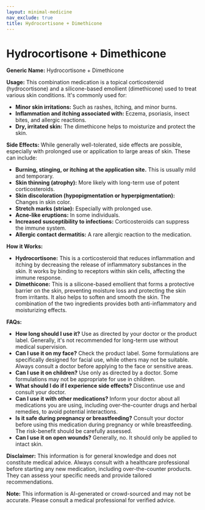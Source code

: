 ```yaml
---
layout: minimal-medicine
nav_exclude: true
title: Hydrocortisone + Dimethicone
---
```


# Hydrocortisone + Dimethicone

**Generic Name:** Hydrocortisone + Dimethicone

**Usage:** This combination medication is a topical corticosteroid (hydrocortisone) and a silicone-based emollient (dimethicone) used to treat various skin conditions.  It's commonly used for:

* **Minor skin irritations:**  Such as rashes, itching, and minor burns.
* **Inflammation and itching associated with:** Eczema, psoriasis, insect bites, and allergic reactions.
* **Dry, irritated skin:** The dimethicone helps to moisturize and protect the skin.


**Side Effects:**  While generally well-tolerated, side effects are possible, especially with prolonged use or application to large areas of skin. These can include:

* **Burning, stinging, or itching at the application site.** This is usually mild and temporary.
* **Skin thinning (atrophy):** More likely with long-term use of potent corticosteroids.
* **Skin discoloration (hypopigmentation or hyperpigmentation):** Changes in skin color.
* **Stretch marks (striae):**  Especially with prolonged use.
* **Acne-like eruptions:** In some individuals.
* **Increased susceptibility to infections:** Corticosteroids can suppress the immune system.
* **Allergic contact dermatitis:** A rare allergic reaction to the medication.


**How it Works:**

* **Hydrocortisone:** This is a corticosteroid that reduces inflammation and itching by decreasing the release of inflammatory substances in the skin. It works by binding to receptors within skin cells, affecting the immune response.
* **Dimethicone:** This is a silicone-based emollient that forms a protective barrier on the skin, preventing moisture loss and protecting the skin from irritants.  It also helps to soften and smooth the skin.  The combination of the two ingredients provides both anti-inflammatory and moisturizing effects.


**FAQs:**

* **How long should I use it?**  Use as directed by your doctor or the product label.  Generally, it's not recommended for long-term use without medical supervision.
* **Can I use it on my face?**  Check the product label. Some formulations are specifically designed for facial use, while others may not be suitable.  Always consult a doctor before applying to the face or sensitive areas.
* **Can I use it on children?**  Use only as directed by a doctor.  Some formulations may not be appropriate for use in children.
* **What should I do if I experience side effects?**  Discontinue use and consult your doctor.
* **Can I use it with other medications?**  Inform your doctor about all medications you are using, including over-the-counter drugs and herbal remedies, to avoid potential interactions.
* **Is it safe during pregnancy or breastfeeding?** Consult your doctor before using this medication during pregnancy or while breastfeeding.  The risk-benefit should be carefully assessed.
* **Can I use it on open wounds?**  Generally, no.  It should only be applied to intact skin.


**Disclaimer:** This information is for general knowledge and does not constitute medical advice. Always consult with a healthcare professional before starting any new medication, including over-the-counter products.  They can assess your specific needs and provide tailored recommendations.


**Note:** This information is AI-generated or crowd-sourced and may not be accurate. Please consult a medical professional for verified advice.